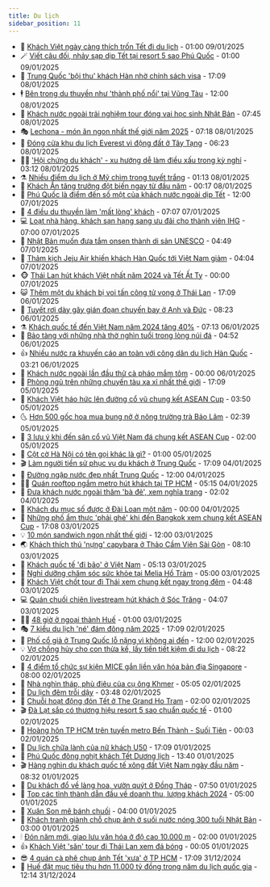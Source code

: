 ```yaml
---
title: Du lịch
sidebar_position: 11
---
```


<!-- vnexpress-du-lich:START -->
- 💂 [Khách Việt ngày càng thích trốn Tết đi du lịch](https://vnexpress.net/khach-viet-ngay-cang-thich-tron-tet-di-du-lich-4837091.html) - 01:00 09/01/2025
- 🪄 [Viết câu đối, nhảy sạp dịp Tết tại resort 5 sao Phú Quốc](https://vnexpress.net/viet-cau-doi-nhay-sap-dip-tet-tai-resort-5-sao-phu-quoc-4834175.html) - 01:00 09/01/2025
- 🦅 [Trung Quốc &#39;bội thu&#39; khách Hàn nhờ chính sách visa](https://vnexpress.net/trung-quoc-boi-thu-khach-han-nho-chinh-sach-visa-4837112.html) - 17:09 08/01/2025
- 🕴 [Bên trong du thuyền như &#39;thành phố nổi&#39; tại Vũng Tàu](https://vnexpress.net/ben-trong-du-thuyen-nhu-thanh-pho-noi-tai-vung-tau-4836918.html) - 12:00 08/01/2025
- 👀 [Khách nước ngoài trải nghiệm tour đóng vai học sinh Nhật Bản](https://vnexpress.net/khach-nuoc-ngoai-trai-nghiem-tour-dong-vai-hoc-sinh-nhat-ban-4836895.html) - 07:45 08/01/2025
- 🎭 [Lechona - món ăn ngon nhất thế giới năm 2025](https://vnexpress.net/lechona-mon-an-ngon-nhat-the-gioi-nam-2025-4836637.html) - 07:18 08/01/2025
- 🦒 [Đóng cửa khu du lịch Everest vì động đất ở Tây Tạng](https://vnexpress.net/dong-cua-khu-du-lich-everest-vi-dong-dat-o-tay-tang-4836912.html) - 06:23 08/01/2025
- 👨‍🏫 [&#39;Hội chứng du khách&#39; - xu hướng dễ làm điều xấu trong kỳ nghỉ](https://vnexpress.net/hoi-chung-du-khach-xu-huong-de-lam-dieu-xau-trong-ky-nghi-4836749.html) - 03:12 08/01/2025
- ⚗️ [Nhiều điểm du lịch ở Mỹ chìm trong tuyết trắng](https://vnexpress.net/nhieu-diem-du-lich-o-my-chim-trong-tuyet-trang-4836658.html) - 01:13 08/01/2025
- 🥸 [Khách Ấn tăng trưởng đột biến ngay từ đầu năm](https://vnexpress.net/khach-an-tang-truong-dot-bien-ngay-tu-dau-nam-4836516.html) - 00:17 08/01/2025
- 🤠 [Phú Quốc là điểm đến số một của khách nước ngoài dịp Tết](https://vnexpress.net/phu-quoc-la-diem-den-so-mot-cua-khach-nuoc-ngoai-dip-tet-4836530.html) - 12:00 07/01/2025
- 🚀 [4 điều du thuyền làm &#39;mất lòng&#39; khách](https://vnexpress.net/4-dieu-du-thuyen-lam-mat-long-khach-4836033.html) - 07:07 07/01/2025
- 💻 [Loạt nhà hàng, khách sạn hạng sang ưu đãi cho thành viên IHG](https://vnexpress.net/loat-nha-hang-khach-san-hang-sang-uu-dai-cho-thanh-vien-ihg-4836029.html) - 07:00 07/01/2025
- 💼 [Nhật Bản muốn đưa tắm onsen thành di sản UNESCO](https://vnexpress.net/nhat-ban-muon-dua-tam-onsen-thanh-di-san-unesco-4836300.html) - 04:49 07/01/2025
- 🤡 [Thảm kịch Jeju Air khiến khách Hàn Quốc tới Việt Nam giảm](https://vnexpress.net/tham-kich-jeju-air-khien-khach-han-quoc-toi-viet-nam-giam-4836271.html) - 04:04 07/01/2025
- 🐵 [Thái Lan hút khách Việt nhất năm 2024 và Tết Ất Tỵ](https://vnexpress.net/thai-lan-hut-khach-viet-nhat-nam-2024-va-tet-at-ty-4834076.html) - 00:00 07/01/2025
- 😺 [Thêm một du khách bị voi tấn công tử vong ở Thái Lan](https://vnexpress.net/them-mot-du-khach-bi-voi-tan-cong-tu-vong-o-thai-lan-4836276.html) - 17:09 06/01/2025
- 🌈 [Tuyết rơi dày gây gián đoạn chuyến bay ở Anh và Đức](https://vnexpress.net/tuyet-roi-day-gay-gian-doan-chuyen-bay-o-anh-va-duc-4836144.html) - 08:23 06/01/2025
- ⚗️ [Khách quốc tế đến Việt Nam năm 2024 tăng 40%](https://vnexpress.net/khach-quoc-te-den-viet-nam-nam-2024-tang-40-4836039.html) - 07:13 06/01/2025
- 👀 [Bảo tàng với những nhà thờ nghìn tuổi trong lòng núi đá](https://vnexpress.net/bao-tang-voi-nhung-nha-tho-nghin-tuoi-trong-long-nui-da-4831099.html) - 04:52 06/01/2025
- 👍 [Nhiều nước ra khuyến cáo an toàn với công dân du lịch Hàn Quốc](https://vnexpress.net/nhieu-nuoc-ra-khuyen-cao-an-toan-voi-cong-dan-du-lich-han-quoc-4835942.html) - 03:21 06/01/2025
- 💄 [Khách nước ngoài lần đầu thử cà pháo mắm tôm](https://vnexpress.net/khach-nuoc-ngoai-lan-dau-thu-ca-phao-mam-tom-4835524.html) - 00:00 06/01/2025
- 🥷 [Phòng ngủ trên những chuyến tàu xa xỉ nhất thế giới](https://vnexpress.net/phong-ngu-tren-nhung-chuyen-tau-xa-xi-nhat-the-gioi-4834235.html) - 17:09 05/01/2025
- 📝 [Khách Việt háo hức lên đường cổ vũ chung kết ASEAN Cup](https://vnexpress.net/khach-viet-hao-huc-len-duong-co-vu-chung-ket-asean-cup-4835671.html) - 03:50 05/01/2025
- 🌜 [Hơn 500 gốc hoa mua bung nở ở nông trường trà Bảo Lâm](https://vnexpress.net/hon-500-goc-hoa-mua-bung-no-o-nong-truong-tra-bao-lam-4835569.html) - 02:39 05/01/2025
- 📝 [3 lưu ý khi đến sân cổ vũ Việt Nam đá chung kết ASEAN Cup](https://vnexpress.net/3-luu-y-khi-den-san-co-vu-viet-nam-da-chung-ket-asean-cup-4835601.html) - 02:00 05/01/2025
- 🧰 [Cột cờ Hà Nội có tên gọi khác là gì?](https://vnexpress.net/cot-co-ha-noi-co-ten-goi-khac-la-gi-4835499.html) - 01:00 05/01/2025
- 🎬 [Làm người tiền sử phục vụ du khách ở Trung Quốc](https://vnexpress.net/lam-nguoi-tien-su-phuc-vu-du-khach-o-trung-quoc-4835500.html) - 17:09 04/01/2025
- 🧐 [Đường ngập nước đẹp nhất Trung Quốc](https://vnexpress.net/duong-ngap-nuoc-dep-nhat-trung-quoc-4835548.html) - 12:00 04/01/2025
- 👨‍🏫 [Quán rooftop ngắm metro hút khách tại TP HCM](https://vnexpress.net/quan-rooftop-ngam-metro-hut-khach-tai-tp-hcm-4835127.html) - 05:15 04/01/2025
- 🦣 [Đưa khách nước ngoài thăm &#39;bà đẻ&#39;, xem nghĩa trang](https://vnexpress.net/dua-khach-nuoc-ngoai-tham-ba-de-xem-nghia-trang-4833815.html) - 02:02 04/01/2025
- 🌋 [Khách du mục số được ở Đài Loan một năm](https://vnexpress.net/khach-du-muc-so-duoc-o-dai-loan-mot-nam-4835330.html) - 00:00 04/01/2025
- 🦄 [Những phố ẩm thực &#39;phải ghé&#39; khi đến Bangkok xem chung kết ASEAN Cup](https://vnexpress.net/nhung-pho-am-thuc-phai-ghe-khi-den-bangkok-xem-chung-ket-asean-cup-vnepre-4835006.html) - 17:08 03/01/2025
- 💡 [10 món sandwich ngon nhất thế giới](https://vnexpress.net/10-mon-sandwich-ngon-nhat-the-gioi-4835135.html) - 12:00 03/01/2025
- 🌏 [Khách thích thú &#39;nựng&#39; capybara ở Thảo Cầm Viên Sài Gòn](https://vnexpress.net/khach-thich-thu-nung-capybara-o-thao-cam-vien-sai-gon-4835165.html) - 08:10 03/01/2025
- 💂 [Khách quốc tế &#39;đi bão&#39; ở Việt Nam](https://vnexpress.net/khach-quoc-te-di-bao-o-viet-nam-4835105.html) - 05:13 03/01/2025
- 🤩 [Nghỉ dưỡng chăm sóc sức khỏe tại Melia Hồ Tràm](https://vnexpress.net/nghi-duong-cham-soc-suc-khoe-tai-melia-ho-tram-4834146.html) - 05:00 03/01/2025
- 💪 [Khách Việt chốt tour đi Thái xem chung kết ngay trong đêm](https://vnexpress.net/khach-viet-chot-tour-di-thai-xem-chung-ket-ngay-trong-dem-4835108.html) - 04:48 03/01/2025
- 💻 [Quán chuối chiên livestream hút khách ở Sóc Trăng](https://vnexpress.net/quan-chuoi-chien-livestream-hut-khach-o-soc-trang-4834726.html) - 04:07 03/01/2025
- 🧑‍💻 [48 giờ ở ngoại thành Huế](https://vnexpress.net/48-gio-o-ngoai-thanh-hue-4834561.html) - 01:00 03/01/2025
- 🎭 [7 kiểu du lịch &#39;né&#39; đám đông năm 2025](https://vnexpress.net/7-kieu-du-lich-ne-dam-dong-nam-2025-4834782.html) - 17:09 02/01/2025
- 🧐 [Phố cổ giả ở Trung Quốc lỗ nặng vì không ai đến](https://vnexpress.net/pho-co-gia-o-trung-quoc-lo-nang-vi-khong-ai-den-4834831.html) - 12:00 02/01/2025
- 💡 [Vợ chồng hủy cho con thừa kế, lấy tiền tiết kiệm đi du lịch](https://vnexpress.net/vo-chong-huy-cho-con-thua-ke-lay-tien-tiet-kiem-di-du-lich-4834383.html) - 08:22 02/01/2025
- 🌊 [4 điểm tổ chức sự kiện MICE gắn liền văn hóa bản địa Singapore](https://vnexpress.net/4-diem-to-chuc-su-kien-mice-gan-lien-van-hoa-ban-dia-singapore-4824263.html) - 08:00 02/01/2025
- 🎃 [Nhà nghìn tháp, phù điêu của cụ ông Khmer](https://vnexpress.net/nha-nghin-thap-phu-dieu-cua-cu-ong-khmer-4833832.html) - 05:05 02/01/2025
- 🧠 [Du lịch đêm trỗi dậy](https://vnexpress.net/du-lich-dem-troi-day-4834562.html) - 03:48 02/01/2025
- 💄 [Chuỗi hoạt động đón Tết ở The Grand Ho Tram](https://vnexpress.net/chuoi-hoat-dong-don-tet-o-the-grand-ho-tram-4833768.html) - 02:00 02/01/2025
- 🎬 [Đà Lạt sắp có thương hiệu resort 5 sao chuẩn quốc tế](https://vnexpress.net/da-lat-sap-co-thuong-hieu-resort-5-sao-chuan-quoc-te-4834519.html) - 01:00 02/01/2025
- 🐻 [Hoàng hôn TP HCM trên tuyến metro Bến Thành - Suối Tiên](https://vnexpress.net/hoang-hon-tp-hcm-tren-tuyen-metro-ben-thanh-suoi-tien-4833986.html) - 00:03 02/01/2025
- 🌝 [Du lịch chữa lành của nữ khách U50](https://vnexpress.net/du-lich-chua-lanh-cua-nu-khach-u50-4833569.html) - 17:09 01/01/2025
- 🤩 [Phú Quốc đông nghịt khách Tết Dương lịch](https://vnexpress.net/phu-quoc-dong-nghit-khach-tet-duong-lich-4834476.html) - 13:40 01/01/2025
- 🎬 [Hàng nghìn du khách quốc tế xông đất Việt Nam ngày đầu năm](https://vnexpress.net/hang-nghin-du-khach-quoc-te-xong-dat-viet-nam-ngay-dau-nam-4834435.html) - 08:32 01/01/2025
- 🦩 [Du khách đổ về làng hoa, vườn quýt ở Đồng Tháp](https://vnexpress.net/du-khach-do-ve-lang-hoa-vuon-quyt-o-dong-thap-4834427.html) - 07:50 01/01/2025
- 🦍 [Top các tỉnh thành dẫn đầu về doanh thu, lượng khách 2024](https://vnexpress.net/top-cac-tinh-thanh-dan-dau-ve-doanh-thu-luong-khach-2024-4834097.html) - 05:00 01/01/2025
- 👀 [Xuân Son mê bánh chuối](https://vnexpress.net/xuan-son-me-banh-chuoi-4834114.html) - 04:00 01/01/2025
- 🧰 [Khách tranh giành chỗ chụp ảnh ở suối nước nóng 300 tuổi Nhật Bản](https://vnexpress.net/khach-tranh-gianh-cho-chup-anh-o-suoi-nuoc-nong-300-tuoi-nhat-ban-4833760.html) - 03:00 01/01/2025
- 🕯 [Đón năm mới, giao lưu văn hóa ở độ cao 10.000 m](https://vnexpress.net/don-nam-moi-giao-luu-van-hoa-o-do-cao-10-000-m-4834239.html) - 02:00 01/01/2025
- 👍 [Khách Việt &#39;săn&#39; tour đi Thái Lan xem đá bóng](https://vnexpress.net/khach-viet-san-tour-di-thai-lan-xem-da-bong-4834167.html) - 00:05 01/01/2025
- 😎 [4 quán cà phê chụp ảnh Tết &#39;xưa&#39; ở TP HCM](https://vnexpress.net/4-quan-ca-phe-chup-anh-tet-xua-o-tp-hcm-4833303.html) - 17:09 31/12/2024
- 🐘 [Huế đặt mục tiêu thu hơn 11.000 tỷ đồng trong năm du lịch quốc gia](https://vnexpress.net/hue-dat-muc-tieu-thu-hon-11-000-ty-dong-trong-nam-du-lich-quoc-gia-4834103.html) - 12:14 31/12/2024<!-- vnexpress-du-lich:END -->
